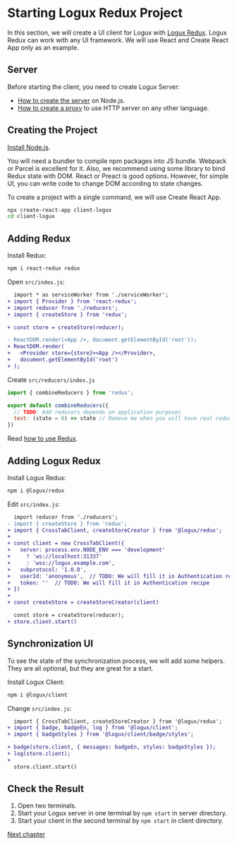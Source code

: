 # Starting Logux Redux Project

In this section, we will create a UI client for Logux with [Logux Redux]. Logux Redux can work with any UI framework. We will use React and Create React App only as an example.

[Logux Redux]: https://github.com/logux/redux


## Server

Before starting the client, you need to create Logux Server:

* [How to create the server] on Node.js.
* [How to create a proxy] to use HTTP server on any other language.

[How to create the server]: ./node-server.md
[How to create a proxy]: ./proxy-server.md


## Creating the Project

[Install Node.js].

You will need a bundler to compile npm packages into JS bundle. Webpack or Parcel is excellent for it. Also, we recommend using some library to bind Redux state with DOM. React or Preact is good options. However, for simple UI, you can write code to change DOM according to state changes.

To create a project with a single command, we will use Create React App.

```sh
npx create-react-app client-logux
cd client-logux
```

[Install Node.js]: https://nodejs.org/en/download/package-manager/


## Adding Redux

Install Redux:

```sh
npm i react-redux redux
```

Open `src/index.js`:

```diff
  import * as serviceWorker from './serviceWorker';
+ import { Provider } from 'react-redux';
+ import reducer from './reducers';
+ import { createStore } from 'redux';

+ const store = createStore(reducer);

- ReactDOM.render(<App />, document.getElementById('root'));
+ ReactDOM.render(
+   <Provider store={store}><App /></Provider>,
+   document.getElementById('root')
+ );
```

Create `src/reducers/index.js`

```js
import { combineReducers } from 'redux';

export default combineReducers({
  // TODO: Add reducers depends on application purposes
  test: (state = 0) => state // Remove me when you will have real reducer
})
```

Read [how to use Redux](http://redux.js.org).


## Adding Logux Redux

Install Logux Redux:

```sh
npm i @logux/redux
```

Edit `src/index.js`:

```diff
  import reducer from './reducers';
- import { createStore } from 'redux';
+ import { CrossTabClient, createStoreCreator } from '@logux/redux';
+
+ const client = new CrossTabClient({
+   server: process.env.NODE_ENV === 'development'
+     ? 'ws://localhost:31337'
+     : 'wss://logux.example.com',
+   subprotocol: '1.0.0',
+   userId: 'anonymous',  // TODO: We will fill it in Authentication recipe
+   token: ''  // TODO: We will fill it in Authentication recipe
+ })
+
+ const createStore = createStoreCreator(client)

  const store = createStore(reducer);
+ store.client.start()
```


## Synchronization UI

To see the state of the synchronization process, we will add some helpers. They are all optional, but they are great for a start.

Install Logux Client:

```sh
npm i @logux/client
```

Change `src/index.js`:

```diff
  import { CrossTabClient, createStoreCreator } from '@logux/redux';
+ import { badge, badgeEn, log } from '@logux/client';
+ import { badgeStyles } from '@logux/client/badge/styles';
```

```diff
+ badge(store.client, { messages: badgeEn, styles: badgeStyles });
+ log(store.client);
+
  store.client.start()
```


## Check the Result

1. Open two terminals.
2. Start your Logux server in one terminal by `npm start` in server directory.
3. Start your client in the second terminal by `npm start` in client directory.

[Next chapter](../architecture/core.md)
